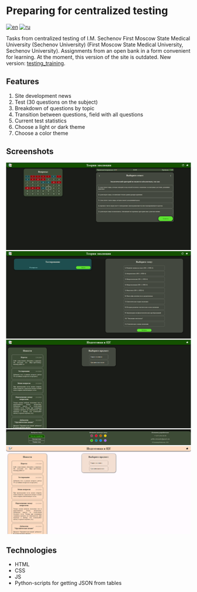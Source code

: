 # Preparing for centralized testing

[![en](https://img.shields.io/badge/lang-en-blue.svg)](README.md)
[![ru](https://img.shields.io/badge/lang-ru-red.svg)](README.ru.md)

Tasks from centralized testing of I.M. Sechenov First Moscow State Medical University (Sechenov University)
(First Moscow State Medical University, Sechenov University).
Assignments from an open bank in a form convenient for learning.
At the moment, this version of the site is outdated.
New version: [testing_training](https://github.com/grib-testing-training/testing_training).

## Features

1. Site development news
2. Test (30 questions on the subject)
3. Breakdown of questions by topic
4. Transition between questions, field with all questions
5. Current test statistics
6. Choose a light or dark theme
7. Choose a color theme

## Screenshots

<img src="docs/images/screen1.png" alt="Screenshot">
<img src="docs/images/screen2.png" alt="Screenshot">
<img src="docs/images/screen3.png" alt="Screenshot">
<img src="docs/images/screen4.png" alt="Screenshot">
<img src="docs/images/screen5.png" alt="Screenshot">

## Technologies

- HTML
- CSS
- JS
- Python-scripts for getting JSON from tables